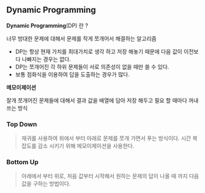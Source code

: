 ##  Dynamic Programming

 **Dynamic Programming**(DP) 란 ? 

 너무 방대한 문제에 대해서 문제를 작게 쪼개어서 해결하는 알고리즘

- DP는 항상 현재 가치를 최대가치로 생각 하고 저장 해놓기 때문에 다음 값이 이전보다 나빠지는 경우는 없다.
- DP는 쪼개어진 각 하위 문제들이 서로 의존성이 없을 때만 쓸 수 있다.
- 보통 점화식을 이용하여 답을 도출하는 경우가 많다.

**메모이제이션**

 잘개 쪼개어진 문제들에 대해서 결과 값을 배열에 담아 저장 해두고 필요 할 때마다 꺼내 쓰는 방식

### Top Down

> 재귀를 사용하여 위에서 부터 아래로 문제를 쪼개 가면서 푸는 방식이다. 시간 복잡도를 감소 시키기 위해 메모이제이션을 사용한다.



### Bottom Up

>아래에서 부터 위로, 처음 값부터 시작해서 원하는 문제의 답이 나올 때 까지 다음 값을 구하는 방법이다.




